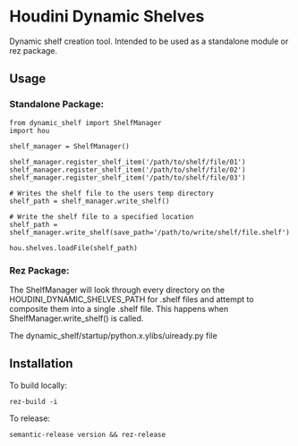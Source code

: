 # Houdini Dynamic Shelves

Dynamic shelf creation tool. Intended to be used as a standalone module or rez package.


## Usage

### Standalone Package:

```
from dynamic_shelf import ShelfManager
import hou

shelf_manager = ShelfManager()

shelf_manager.register_shelf_item('/path/to/shelf/file/01')
shelf_manager.register_shelf_item('/path/to/shelf/file/02')
shelf_manager.register_shelf_item('/path/to/shelf/file/03')

# Writes the shelf file to the users temp directory
shelf_path = shelf_manager.write_shelf()

# Write the shelf file to a specified location
shelf_path = shelf_manager.write_shelf(save_path='/path/to/write/shelf/file.shelf')

hou.shelves.loadFile(shelf_path)

```

### Rez Package:

The ShelfManager will look through every directory on the HOUDINI_DYNAMIC_SHELVES_PATH for .shelf files and attempt
to composite them into a single .shelf file. This happens when ShelfManager.write_shelf() is called. 

The dynamic_shelf/startup/python.x.ylibs/uiready.py file  


## Installation

To build locally:
```shell
rez-build -i
```

To release:
```shell
semantic-release version && rez-release
```
